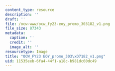 ```yaml
---
content_type: resource
description: ''
draft: ''
file: /ocw-www/ocw_fy23-eoy_promo_303182_v1.png
file_size: 87343
metadata:
  caption: ''
  credit: ''
  image_alt: ''
resourcetype: Image
title: "OCW_FY23 EOY_promo_303\xD7182_v1.png"
uid: 11535eeb-6fa4-44f1-a18c-b981dc60dc49
---
```

